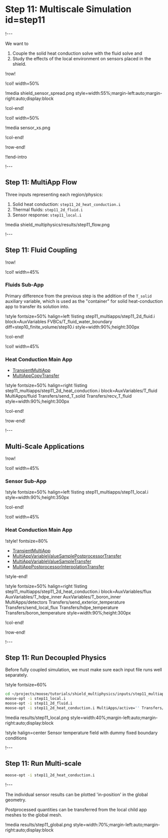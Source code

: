 # Step 11: Multiscale Simulation id=step11

!---

We want to

1. Couple the solid heat conduction solve with the fluid solve and
2. Study the effects of the local environment on sensors placed in the shield.

!row!

!col! width=50%

!media shield_sensor_spread.png style=width:55%;margin-left:auto;margin-right:auto;display:block

!col-end!

!col! width=50%

!media sensor_xs.png

!col-end!

!row-end!

!!end-intro

!---

## Step 11: MultiApp Flow

Three inputs representing each region/physics:

1. Solid heat conduction: `step11_2d_heat_conduction.i`
2. Thermal fluids: `step11_2d_fluid.i`
3. Sensor response: `step11_local.i`

!media shield_multiphysics/results/step11_flow.png

!---

## Step 11: Fluid Coupling

!row!

!col! width=45%

### Fluids Sub-App

Primary difference from the previous step is the addition of the `T_solid` auxiliary variable, which is
used as the "container" for solid heat-conduction app to transfer its solution
into.

!style fontsize=50% halign=left
!listing step11_multiapps/step11_2d_fluid.i
         block=AuxVariables FVBCs/T_fluid_water_boundary
         diff=step10_finite_volume/step10.i
         style=width:90%;height:300px

!col-end!

!col! width=45%

### Heat Conduction Main App

- [TransientMultiApp](TransientMultiApp.md)
- [MultiAppCopyTransfer](MultiAppCopyTransfer.md)

!style fontsize=50% halign=right
!listing step11_multiapps/step11_2d_heat_conduction.i
         block=AuxVariables/T_fluid MultiApps/fluid Transfers/send_T_solid Transfers/recv_T_fluid
         style=width:90%;height:300px

!col-end!

!row-end!

!---

## Multi-Scale Applications

!row!

!col! width=45%

### Sensor Sub-App

!style fontsize=50% halign=left
!listing step11_multiapps/step11_local.i
         style=width:90%;height:350px

!col-end!

!col! width=45%

### Heat Conduction Main App

!style! fontsize=80%

- [TransientMultiApp](TransientMultiApp.md)
- [MultiAppVariableValueSamplePostprocessorTransfer](MultiAppVariableValueSamplePostprocessorTransfer.md)
- [MultiAppVariableValueSampleTransfer](MultiAppVariableValueSampleTransfer.md)
- [MultiAppPostprocessorInterpolationTransfer](MultiAppPostprocessorInterpolationTransfer.md)

!style-end!

!style fontsize=50% halign=right
!listing step11_multiapps/step11_2d_heat_conduction.i
         block=AuxVariables/flux AuxVariables/T_hdpe_inner AuxVariables/T_boron_inner
               MultiApps/detectors
               Transfers/send_exterior_temperature Transfers/send_local_flux Transfers/hdpe_temperature Transfers/boron_temperature
         style=width:90%;height:300px

!col-end!

!row-end!

!---

## Step 11: Run Decoupled Physics

Before fully coupled simulation, we must make sure
each input file runs well separately.

!style fontsize=60%
```bash
cd ~/projects/moose/tutorials/shield_multiphysics/inputs/step11_multiapps
moose-opt -i step11_local.i
moose-opt -i step11_2d_fluid.i
moose-opt -i step11_2d_heat_conduction.i MultiApps/active='' Transfers/active=''
```

!media results/step11_local.png
       style=width:40%;margin-left:auto;margin-right:auto;display:block

!style halign=center
Sensor temperature field with dummy fixed boundary conditions

!---

## Step 11: Run Multi-scale

```bash
moose-opt -i step11_2d_heat_conduction.i
```

!---

The individual sensor results can be plotted 'in-position' in the global geometry.

Postprocessed quantities can be transferred from the local child app meshes to the global mesh.

!media results/step11_global.png style=width:70%;margin-left:auto;margin-right:auto;display:block

